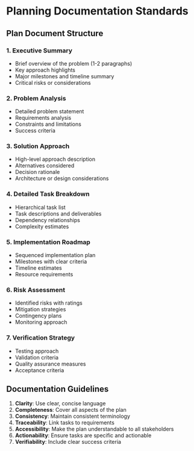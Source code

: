 # Planning Documentation Standards

## Plan Document Structure

### 1. Executive Summary
- Brief overview of the problem (1-2 paragraphs)
- Key approach highlights
- Major milestones and timeline summary
- Critical risks or considerations

### 2. Problem Analysis
- Detailed problem statement
- Requirements analysis
- Constraints and limitations
- Success criteria

### 3. Solution Approach
- High-level approach description
- Alternatives considered
- Decision rationale
- Architecture or design considerations

### 4. Detailed Task Breakdown
- Hierarchical task list
- Task descriptions and deliverables
- Dependency relationships
- Complexity estimates

### 5. Implementation Roadmap
- Sequenced implementation plan
- Milestones with clear criteria
- Timeline estimates
- Resource requirements

### 6. Risk Assessment
- Identified risks with ratings
- Mitigation strategies
- Contingency plans
- Monitoring approach

### 7. Verification Strategy
- Testing approach
- Validation criteria
- Quality assurance measures
- Acceptance criteria

## Documentation Guidelines

1. **Clarity**: Use clear, concise language
2. **Completeness**: Cover all aspects of the plan
3. **Consistency**: Maintain consistent terminology
4. **Traceability**: Link tasks to requirements
5. **Accessibility**: Make the plan understandable to all stakeholders
6. **Actionability**: Ensure tasks are specific and actionable
7. **Verifiability**: Include clear success criteria